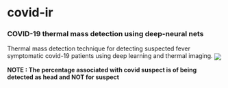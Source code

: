 # covid-ir
### COVID-19 thermal mass detection using deep-neural nets
Thermal mass detection technique for detecting suspected fever symptomatic covid-19 patients using deep learning and thermal imaging.
<img align='center' src='/images/FLIR_08908.jpeg'>

**NOTE : The percentage associated with covid suspect is of being detected as head and NOT for suspect**
 
